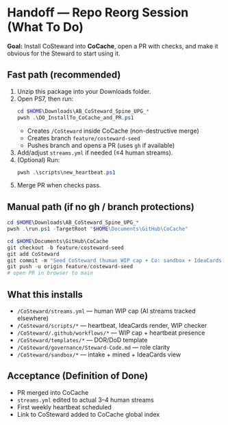 # Handoff — Repo Reorg Session (What To Do)
**Goal:** Install CoSteward into **CoCache**, open a PR with checks, and make it obvious for the Steward to start using it.

## Fast path (recommended)
1) Unzip this package into your Downloads folder.
2) Open PS7, then run:
   ```powershell
   cd $HOME\Downloads\AB_CoSteward_Spine_UPG_*
   pwsh .\DO_InstallTo_CoCache_and_PR.ps1
   ```
   - Creates `/CoSteward` inside CoCache (non-destructive merge)
   - Creates branch `feature/costeward-seed`
   - Pushes branch and opens a PR (uses `gh` if available)
3) Add/adjust `streams.yml` if needed (≤4 human streams).
4) (Optional) Run:
   ```powershell
   pwsh .\scripts\new_heartbeat.ps1
   ```
5) Merge PR when checks pass.

## Manual path (if no gh / branch protections)
```powershell
cd $HOME\Downloads\AB_CoSteward_Spine_UPG_*
pwsh .\run.ps1 -TargetRoot "$HOME\Documents\GitHub\CoCache"

cd $HOME\Documents\GitHub\CoCache
git checkout -b feature/costeward-seed
git add CoSteward
git commit -m "Seed CoSteward (human WIP cap + Co: sandbox + IdeaCards + weekly ritual)"
git push -u origin feature/costeward-seed
# open PR in browser to main
```

## What this installs
- `/CoSteward/streams.yml` — human WIP cap (AI streams tracked elsewhere)
- `/CoSteward/scripts/*` — heartbeat, IdeaCards render, WIP checker
- `/CoSteward/.github/workflows/*` — WIP cap + heartbeat presence
- `/CoSteward/templates/*` — DOR/DoD template
- `/CoSteward/governance/Steward-Code.md` — role clarity
- `/CoSteward/sandbox/*` — intake + mined + IdeaCards view

## Acceptance (Definition of Done)
- PR merged into CoCache
- `streams.yml` edited to actual 3–4 human streams
- First weekly heartbeat scheduled
- Link to CoSteward added to CoCache global index
